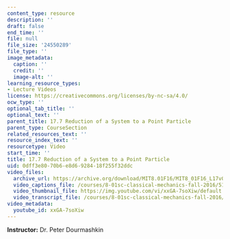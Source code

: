 ```yaml
---
content_type: resource
description: ''
draft: false
end_time: ''
file: null
file_size: '24550289'
file_type: ''
image_metadata:
  caption: ''
  credit: ''
  image-alt: ''
learning_resource_types:
- Lecture Videos
license: https://creativecommons.org/licenses/by-nc-sa/4.0/
ocw_type: ''
optional_tab_title: ''
optional_text: ''
parent_title: 17.7 Reduction of a System to a Point Particle
parent_type: CourseSection
related_resources_text: ''
resource_index_text: ''
resourcetype: Video
start_time: ''
title: 17.7 Reduction of a System to a Point Particle
uid: 0dff3e80-70b6-e8d6-9284-18f255f32ddc
video_files:
  archive_url: https://archive.org/download/MIT8.01F16/MIT8_01F16_L17v06_360p.mp4
  video_captions_file: /courses/8-01sc-classical-mechanics-fall-2016/512d777511ae536ea06b88e64c2f9ffe_xxGA-7soXiw.vtt
  video_thumbnail_file: https://img.youtube.com/vi/xxGA-7soXiw/default.jpg
  video_transcript_file: /courses/8-01sc-classical-mechanics-fall-2016/a943570f286a5f0379f7d46a7f80c570_xxGA-7soXiw.pdf
video_metadata:
  youtube_id: xxGA-7soXiw
---
```

**Instructor:** Dr. Peter Dourmashkin